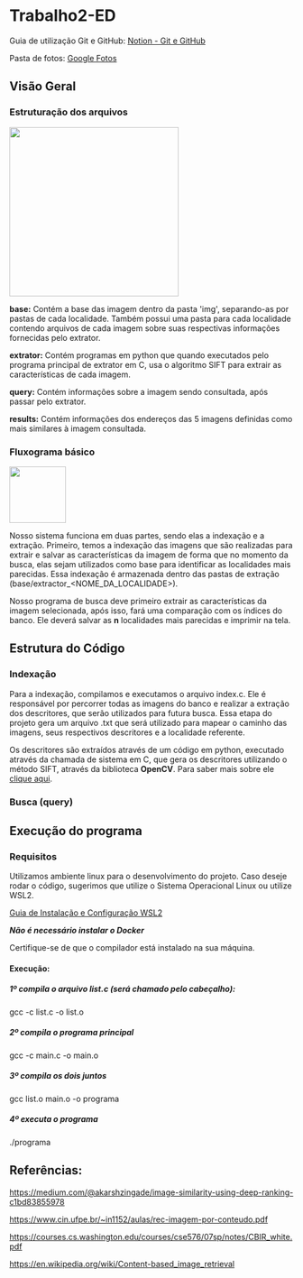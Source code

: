 # Trabalho2-ED

Guia de utilização Git e GitHub: [Notion - Git e GitHub](https://cerulean-papaya-41b.notion.site/Git-e-GitHub-872aa24d4e724846a2bf74b12f2975d0?pvs=4)

Pasta de fotos: [Google Fotos](https://drive.google.com/drive/folders/1yDnofym7c58yfE7_7hulKpd_RbGvPCDZ)

## Visão Geral
### Estruturação dos arquivos
<img src="https://github.com/laraguilar/Trabalho2-ED/assets/72893552/87494093-03c5-473b-aa5f-ed6d4d110e3f" height="300px"/>


**base:** Contém a base das imagem dentro da pasta 'img', separando-as por pastas de cada localidade. Também possui uma pasta para cada localidade contendo arquivos de cada imagem sobre suas respectivas informações fornecidas pelo extrator.

**extrator:** Contém programas em python que quando executados pelo programa principal de extrator em C, usa o algoritmo SIFT para extrair as características de cada imagem.

**query:** Contém informações sobre a imagem sendo consultada, após passar pelo extrator.

**results:** Contém informações dos endereços das 5 imagens definidas como mais similares à imagem consultada.

### Fluxograma básico
<img src="https://github.com/laraguilar/Trabalho2-ED/assets/72893552/61dc0e4d-ac87-4387-8e20-f1c74329ea89" height="100px"/>

Nosso sistema funciona em duas partes, sendo elas a indexação e a extração. Primeiro, temos a indexação das imagens que são realizadas para extrair e salvar as características da imagem de forma que no momento da busca, elas sejam utilizados como base para identificar as localidades mais parecidas. Essa indexação é armazenada dentro das pastas de extração (base/extractor_<NOME_DA_LOCALIDADE>).

Nosso programa de busca deve primeiro extrair as características da imagem selecionada, após isso, fará uma comparação com os índices do banco. Ele deverá salvar as **n** localidades mais parecidas e imprimir na tela. 

## Estrutura do Código

### Indexação
  Para a indexação, compilamos e executamos o arquivo index.c. Ele é responsável por percorrer todas as imagens do banco e realizar a extração dos descritores, que serão utilizados para futura busca. Essa etapa do projeto gera um arquivo .txt que será utilizado para mapear o caminho das imagens, seus respectivos descritores e a localidade referente.
  
  Os descritores são extraídos através de um código em python, executado através da chamada de sistema em C, que gera os descritores utilizando o método SIFT, através da biblioteca **OpenCV**. Para saber mais sobre ele [clique aqui](https://docs.opencv.org/4.x/da/df5/tutorial_py_sift_intro.html).

### Busca (query)



## Execução do programa

### Requisitos
  Utilizamos ambiente linux para o desenvolvimento do projeto. Caso deseje rodar o código, sugerimos que utilize o Sistema Operacional Linux ou utilize WSL2.
  
  [Guia de Instalação e Configuração WSL2](https://drive.google.com/drive/folders/1yDnofym7c58yfE7_7hulKpd_RbGvPCDZ)
  
  ***Não é necessário instalar o Docker***

  Certifique-se de que o compilador está instalado na sua máquina.

#### Execução:

##### 1º compila o arquivo list.c (será chamado pelo cabeçalho):
gcc -c list.c -o list.o

##### 2º compila o programa principal
gcc -c main.c -o main.o

##### 3º compila os dois juntos
gcc list.o main.o -o programa

##### 4º executa o programa
./programa


## Referências: 

https://medium.com/@akarshzingade/image-similarity-using-deep-ranking-c1bd83855978

https://www.cin.ufpe.br/~in1152/aulas/rec-imagem-por-conteudo.pdf

https://courses.cs.washington.edu/courses/cse576/07sp/notes/CBIR_white.pdf

https://en.wikipedia.org/wiki/Content-based_image_retrieval



